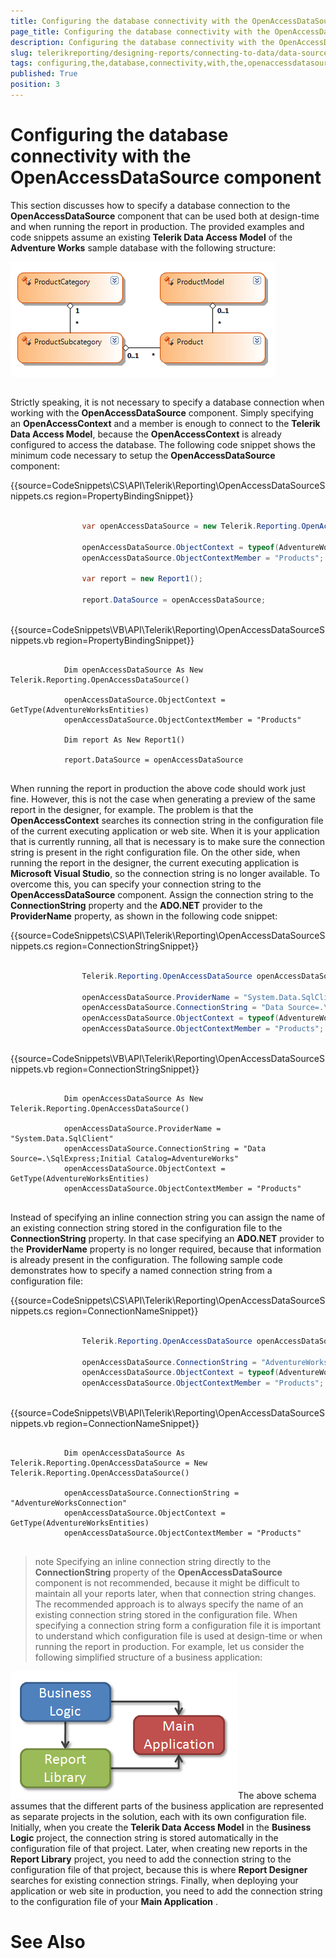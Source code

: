 ```yaml
---
title: Configuring the database connectivity with the OpenAccessDataSource component
page_title: Configuring the database connectivity with the OpenAccessDataSource component | for Telerik Reporting Documentation
description: Configuring the database connectivity with the OpenAccessDataSource component
slug: telerikreporting/designing-reports/connecting-to-data/data-source-components/openaccessdatasource-component/configuring-the-database-connectivity-with-the-openaccessdatasource-component
tags: configuring,the,database,connectivity,with,the,openaccessdatasource,component
published: True
position: 3
---
```


# Configuring the database connectivity with the OpenAccessDataSource component



This section discusses how to specify a database connection to the __OpenAccessDataSource__ component      	that can be used both at design-time and when running the report in production. The provided examples      	and code snippets assume an existing __Telerik Data Access Model__ of the __Adventure Works__ sample database with the      	following structure:

  

  ![](images/DataSources/OpenAccessDataSourceAdventureWorksEntityModel.png)

## 

Strictly speaking, it is not necessary to specify a database connection when working with the        	__OpenAccessDataSource__ component. Simply specifying an __OpenAccessContext__ and a member is enough to connect to        	the __Telerik Data Access Model__, because the __OpenAccessContext__ is already configured to access the database. The        	following code snippet shows the minimum code necessary to setup the __OpenAccessDataSource__ component:       	

{{source=CodeSnippets\CS\API\Telerik\Reporting\OpenAccessDataSourceSnippets.cs region=PropertyBindingSnippet}}
````C#
	
	            var openAccessDataSource = new Telerik.Reporting.OpenAccessDataSource();
	
	            openAccessDataSource.ObjectContext = typeof(AdventureWorksEntities);
	            openAccessDataSource.ObjectContextMember = "Products";
	
	            var report = new Report1();
	
	            report.DataSource = openAccessDataSource;
	
````



{{source=CodeSnippets\VB\API\Telerik\Reporting\OpenAccessDataSourceSnippets.vb region=PropertyBindingSnippet}}
````VB
	
	        Dim openAccessDataSource As New Telerik.Reporting.OpenAccessDataSource()
	
	        openAccessDataSource.ObjectContext = GetType(AdventureWorksEntities)
	        openAccessDataSource.ObjectContextMember = "Products"
	
	        Dim report As New Report1()
	
	        report.DataSource = openAccessDataSource
	
````



When running the report in production the above code should work just fine. However, this is not        	the case when generating a preview of the same report in the designer, for example. The problem is that        	the __OpenAccessContext__ searches its connection string in the configuration file of the current executing        	application or web site. When it is your application that is currently running, all that is necessary        	is to make sure the connection string is present in the right configuration file. On the other side,        	when running the report in the designer, the current executing application is __Microsoft Visual Studio__,        	so the connection string is no longer available. To overcome this, you can specify your connection string to the __OpenAccessDataSource__      	component. Assign the connection string to the __ConnectionString__ property and the __ADO.NET__ provider to the      	__ProviderName__ property, as shown in the following code snippet:       	

{{source=CodeSnippets\CS\API\Telerik\Reporting\OpenAccessDataSourceSnippets.cs region=ConnectionStringSnippet}}
````C#
	
	            Telerik.Reporting.OpenAccessDataSource openAccessDataSource = new Telerik.Reporting.OpenAccessDataSource();
	
	            openAccessDataSource.ProviderName = "System.Data.SqlClient";
	            openAccessDataSource.ConnectionString = "Data Source=.\\SqlExpress;Initial Catalog=AdventureWorks";
	            openAccessDataSource.ObjectContext = typeof(AdventureWorksEntities);
	            openAccessDataSource.ObjectContextMember = "Products";
	
````



{{source=CodeSnippets\VB\API\Telerik\Reporting\OpenAccessDataSourceSnippets.vb region=ConnectionStringSnippet}}
````VB
	
	        Dim openAccessDataSource As New Telerik.Reporting.OpenAccessDataSource()
	
	        openAccessDataSource.ProviderName = "System.Data.SqlClient"
	        openAccessDataSource.ConnectionString = "Data Source=.\SqlExpress;Initial Catalog=AdventureWorks"
	        openAccessDataSource.ObjectContext = GetType(AdventureWorksEntities)
	        openAccessDataSource.ObjectContextMember = "Products"
	
````



Instead of specifying an inline connection string you can assign the name of an existing connection string stored in        	the configuration file to the __ConnectionString__ property. In that case specifying an __ADO.NET__        	provider to the __ProviderName__ property is no longer required, because that information is already        	present in the configuration. The following sample code demonstrates how to specify a named connection string from a configuration file:       	

{{source=CodeSnippets\CS\API\Telerik\Reporting\OpenAccessDataSourceSnippets.cs region=ConnectionNameSnippet}}
````C#
	
	            Telerik.Reporting.OpenAccessDataSource openAccessDataSource = new Telerik.Reporting.OpenAccessDataSource();
	
	            openAccessDataSource.ConnectionString = "AdventureWorksConnection";
	            openAccessDataSource.ObjectContext = typeof(AdventureWorksEntities);
	            openAccessDataSource.ObjectContextMember = "Products";
	
````



{{source=CodeSnippets\VB\API\Telerik\Reporting\OpenAccessDataSourceSnippets.vb region=ConnectionNameSnippet}}
````VB
	
	        Dim openAccessDataSource As Telerik.Reporting.OpenAccessDataSource = New Telerik.Reporting.OpenAccessDataSource()
	
	        openAccessDataSource.ConnectionString = "AdventureWorksConnection"
	        openAccessDataSource.ObjectContext = GetType(AdventureWorksEntities)
	        openAccessDataSource.ObjectContextMember = "Products"
	
````



>note Specifying an inline connection string directly to the  __ConnectionString__  property of the  	 __OpenAccessDataSource__  component is not recommended, because it might be difficult to maintain all your reports  	later, when that connection string changes. The recommended approach is to always specify the name of an  	existing connection string stored in the configuration file. When specifying a connection string form a  	configuration file it is important to understand which configuration file is used at design-time or when  	running the report in production. For example, let us consider the following simplified structure of a  	business application:  

  ![](images/DataSources/BusinessApplicationStructure.png)The above schema assumes that the different parts of the business application are represented as  	separate projects in the solution, each with its own configuration file. Initially, when you create the  	 __Telerik Data Access Model__  in the  __Business Logic__  project, the connection string is stored automatically in the  	configuration file of that project. Later, when creating new reports in the  __Report Library__  project, you need  	to add the connection string to the configuration file of that project, because this is where  __Report Designer__  	searches for existing connection strings. Finally, when deploying your application or web site in production, 	you need to add the connection string to the configuration file of your  __Main Application__ .


# See Also

